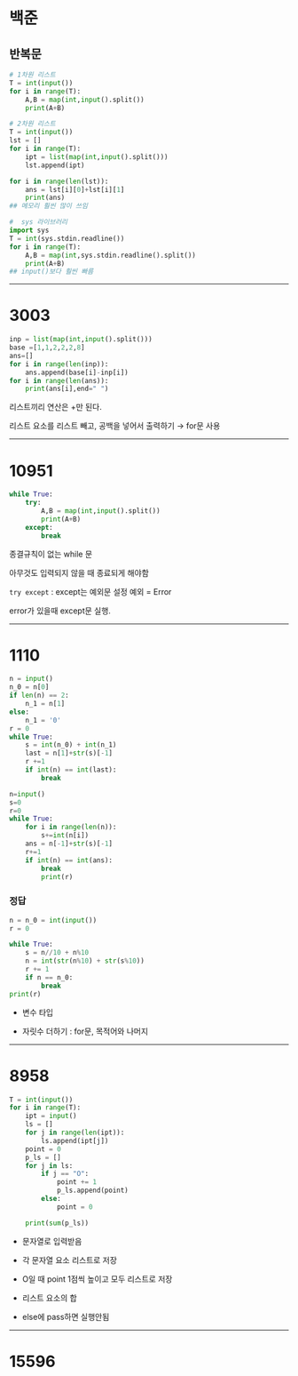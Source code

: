 # 백준

## 반복문

```python
# 1차원 리스트
T = int(input())
for i in range(T):
    A,B = map(int,input().split())
    print(A+B)

# 2차원 리스트
T = int(input())
lst = []
for i in range(T):
    ipt = list(map(int,input().split()))
    lst.append(ipt)

for i in range(len(lst)):
    ans = lst[i][0]+lst[i][1]
    print(ans)
## 메모리 훨씬 많이 쓰임

#  sys 라이브러리
import sys
T = int(sys.stdin.readline())
for i in range(T):
    A,B = map(int,sys.stdin.readline().split())
    print(A+B)
## input()보다 훨씬 빠름
```

---

# 3003

```python
inp = list(map(int,input().split()))
base =[1,1,2,2,2,8]
ans=[]
for i in range(len(inp)):
    ans.append(base[i]-inp[i])
for i in range(len(ans)):
    print(ans[i],end=" ")
```

리스트끼리 연산은 +만 된다.

리스트 요소를 리스트 빼고, 공백을 넣어서 출력하기 → for문 사용

---

# 10951

```python
while True:
    try:
        A,B = map(int,input().split())
        print(A+B)
    except:
        break
```

종결규칙이 없는 while 문

아무것도 입력되지 않을 때 종료되게 해야함

`try except` : except는 예외문 설정 예외 = Error

error가 있을때 except문 실행.

---

# 1110

```python
n = input()
n_0 = n[0]
if len(n) == 2:
    n_1 = n[1]
else:
    n_1 = '0'
r = 0
while True:
    s = int(n_0) + int(n_1)
    last = n[1]+str(s)[-1]
    r +=1
    if int(n) == int(last):
        break
```

```python
n=input()
s=0
r=0
while True:
    for i in range(len(n)):
        s+=int(n[i])
    ans = n[-1]+str(s)[-1]
    r+=1
    if int(n) == int(ans):
        break
        print(r)
```

### 정답

```python
n = n_0 = int(input())
r = 0

while True:
    s = n//10 + n%10
    n = int(str(n%10) + str(s%10))
    r += 1
    if n == n_0:
        break
print(r)
```

- 변수 타입

- 자릿수 더하기 : for문, 목적어와 나머지

---

# 8958

```python
T = int(input())
for i in range(T):
    ipt = input()
    ls = []
    for j in range(len(ipt)):
        ls.append(ipt[j])
    point = 0
    p_ls = []
    for j in ls:
        if j == "O":
            point += 1
            p_ls.append(point)
        else:
            point = 0

    print(sum(p_ls))
```

- 문자열로 입력받음

- 각 문자열 요소 리스트로 저장

- O일 때 point 1점씩 높이고 모두 리스트로 저장

- 리스트 요소의 합

- else에 pass하면 실행안됨

---

# 15596
